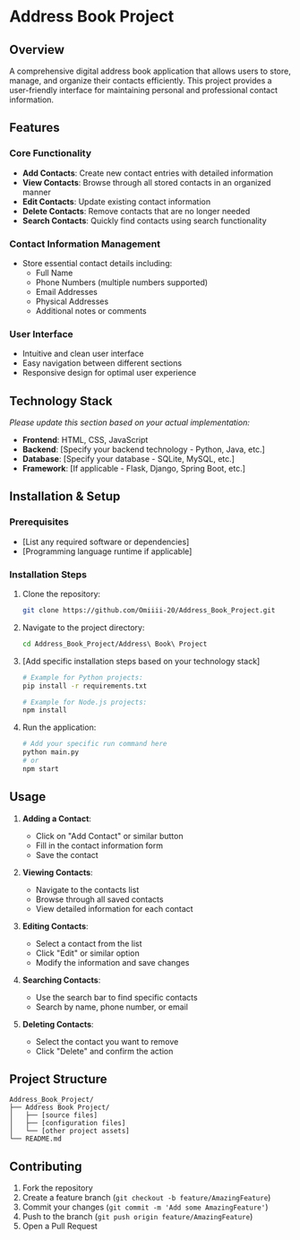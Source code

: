 # Address Book Project

## Overview

A comprehensive digital address book application that allows users to store, manage, and organize their contacts efficiently. This project provides a user-friendly interface for maintaining personal and professional contact information.

## Features

### Core Functionality
- **Add Contacts**: Create new contact entries with detailed information
- **View Contacts**: Browse through all stored contacts in an organized manner
- **Edit Contacts**: Update existing contact information
- **Delete Contacts**: Remove contacts that are no longer needed
- **Search Contacts**: Quickly find contacts using search functionality

### Contact Information Management
- Store essential contact details including:
  - Full Name
  - Phone Numbers (multiple numbers supported)
  - Email Addresses
  - Physical Addresses
  - Additional notes or comments

### User Interface
- Intuitive and clean user interface
- Easy navigation between different sections
- Responsive design for optimal user experience

## Technology Stack

*Please update this section based on your actual implementation:*

- **Frontend**: HTML, CSS, JavaScript
- **Backend**: [Specify your backend technology - Python, Java, etc.]
- **Database**: [Specify your database - SQLite, MySQL, etc.]
- **Framework**: [If applicable - Flask, Django, Spring Boot, etc.]

## Installation & Setup

### Prerequisites
- [List any required software or dependencies]
- [Programming language runtime if applicable]

### Installation Steps
1. Clone the repository:
   ```bash
   git clone https://github.com/Omiiii-20/Address_Book_Project.git
   ```

2. Navigate to the project directory:
   ```bash
   cd Address_Book_Project/Address\ Book\ Project
   ```

3. [Add specific installation steps based on your technology stack]
   ```bash
   # Example for Python projects:
   pip install -r requirements.txt
   
   # Example for Node.js projects:
   npm install
   ```

4. Run the application:
   ```bash
   # Add your specific run command here
   python main.py
   # or
   npm start
   ```

## Usage

1. **Adding a Contact**:
   - Click on "Add Contact" or similar button
   - Fill in the contact information form
   - Save the contact

2. **Viewing Contacts**:
   - Navigate to the contacts list
   - Browse through all saved contacts
   - View detailed information for each contact

3. **Editing Contacts**:
   - Select a contact from the list
   - Click "Edit" or similar option
   - Modify the information and save changes

4. **Searching Contacts**:
   - Use the search bar to find specific contacts
   - Search by name, phone number, or email

5. **Deleting Contacts**:
   - Select the contact you want to remove
   - Click "Delete" and confirm the action

## Project Structure

```
Address_Book_Project/
├── Address Book Project/
│   ├── [source files]
│   ├── [configuration files]
│   └── [other project assets]
└── README.md
```

## Contributing

1. Fork the repository
2. Create a feature branch (`git checkout -b feature/AmazingFeature`)
3. Commit your changes (`git commit -m 'Add some AmazingFeature'`)
4. Push to the branch (`git push origin feature/AmazingFeature`)
5. Open a Pull Request

